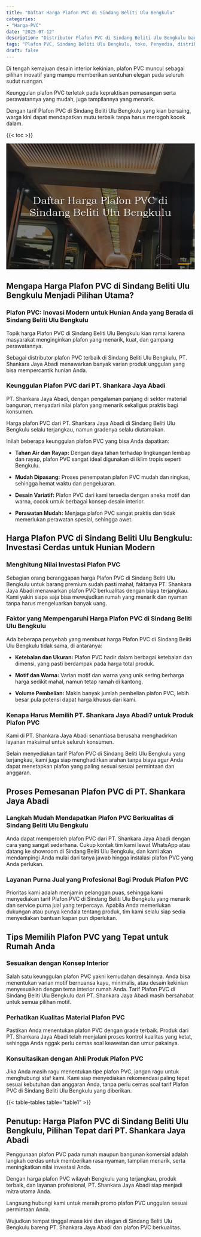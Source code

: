 ```yaml
---
title: "Daftar Harga Plafon PVC di Sindang Beliti Ulu Bengkulu"
categories: 
- "Harga-PVC"
date: "2025-07-12"
description: "Distributor Plafon PVC di Sindang Beliti Ulu Bengkulu bagi tempat tinggal, perkantoran, dan gerai. Panel terbaik, pilihan motif, pilihan warna modern, beserta jasa penempatan dikerjakan oleh tim berpengalaman dan jaminan resmi!|Layanan penyediaan Plafon PVC di Sindang Beliti Ulu Bengkulu untuk keperluan hunian, perkantoran, atau gerai, beserta material unggulan dan instalasi oleh tim berpengalaman serta jaminan resmi.|Alternatif Plafon PVC di Sindang Beliti Ulu Bengkulu yang andal untuk rumah, perkantoran, dan ritel, bersama panel terbaik dan pemasangan dikerjakan oleh teknisi ahli serta jaminan resmi.|Distribusi Plafon PVC di Sindang Beliti Ulu Bengkulu untuk tempat tinggal, office, dan gerai, beserta panel unggulan dan instalasi oleh teknisi profesional, disertai beserta kepastian resmi.}"
tags: "Plafon PVC, Sindang Beliti Ulu Bengkulu, toko, Penyedia, distributor"
draft: false
---
```


Di tengah kemajuan desain interior kekinian, plafon PVC muncul sebagai pilihan inovatif yang mampu memberikan sentuhan elegan pada seluruh sudut ruangan.

Keunggulan plafon PVC terletak pada kepraktisan pemasangan serta perawatannya yang mudah, juga tampilannya yang menarik.

Dengan tarif Plafon PVC di Sindang Beliti Ulu Bengkulu yang kian bersaing, warga kini dapat mendapatkan mutu terbaik tanpa harus merogoh kocek dalam.

{{< toc >}}

![Daftar Harga Plafon PVC di Sindang Beliti Ulu Bengkulu](/images/Harga-PVC/Daftar-Harga-Plafon-PVC-di-Sindang-Beliti-Ulu-Bengkulu.png)


## Mengapa Harga Plafon PVC di Sindang Beliti Ulu Bengkulu Menjadi Pilihan Utama?

### Plafon PVC: Inovasi Modern untuk Hunian Anda yang Berada di Sindang Beliti Ulu Bengkulu

Topik harga Plafon PVC di Sindang Beliti Ulu Bengkulu kian ramai karena masyarakat menginginkan plafon yang menarik, kuat, dan gampang perawatannya.

Sebagai distributor plafon PVC terbaik di Sindang Beliti Ulu Bengkulu, PT. Shankara Jaya Abadi menawarkan banyak varian produk unggulan yang bisa mempercantik hunian Anda.

### Keunggulan Plafon PVC dari PT. Shankara Jaya Abadi

PT. Shankara Jaya Abadi, dengan pengalaman panjang di sektor material bangunan, menyadari nilai plafon yang menarik sekaligus praktis bagi konsumen.

Harga plafon PVC dari PT. Shankara Jaya Abadi di Sindang Beliti Ulu Bengkulu selalu terjangkau, namun gradenya selalu diutamakan.

Inilah beberapa keunggulan plafon PVC yang bisa Anda dapatkan:

- **Tahan Air dan Rayap:** Dengan daya tahan terhadap lingkungan lembap dan rayap, plafon PVC sangat ideal digunakan di iklim tropis seperti Bengkulu.

- **Mudah Dipasang:** Proses penempatan plafon PVC mudah dan ringkas, sehingga hemat waktu dan pengeluaran.

- **Desain Variatif:** Plafon PVC dari kami tersedia dengan aneka motif dan warna, cocok untuk berbagai konsep desain interior.

- **Perawatan Mudah:** Menjaga plafon PVC sangat praktis dan tidak memerlukan perawatan spesial, sehingga awet.

## Harga Plafon PVC di Sindang Beliti Ulu Bengkulu: Investasi Cerdas untuk Hunian Modern

### Menghitung Nilai Investasi Plafon PVC

Sebagian orang beranggapan harga Plafon PVC di Sindang Beliti Ulu Bengkulu untuk barang premium sudah pasti mahal, faktanya PT. Shankara Jaya Abadi menawarkan plafon PVC berkualitas dengan biaya terjangkau. Kami yakin siapa saja bisa mewujudkan rumah yang menarik dan nyaman tanpa harus mengeluarkan banyak uang.

### Faktor yang Mempengaruhi Harga Plafon PVC di Sindang Beliti Ulu Bengkulu

Ada beberapa penyebab yang membuat harga Plafon PVC di Sindang Beliti Ulu Bengkulu tidak sama, di antaranya:

- **Ketebalan dan Ukuran:** Plafon PVC hadir dalam berbagai ketebalan dan dimensi, yang pasti berdampak pada harga total produk.

- **Motif dan Warna:** Varian motif dan warna yang unik sering berharga harga sedikit mahal, namun tetap ramah di kantong.

- **Volume Pembelian:** Makin banyak jumlah pembelian plafon PVC, lebih besar pula potensi dapat harga khusus dari kami.

### Kenapa Harus Memilih PT. Shankara Jaya Abadi? untuk Produk Plafon PVC

Kami di PT. Shankara Jaya Abadi senantiasa berusaha menghadirkan layanan maksimal untuk seluruh konsumen.

Selain menyediakan tarif Plafon PVC di Sindang Beliti Ulu Bengkulu yang terjangkau, kami juga siap menghadirkan arahan tanpa biaya agar Anda dapat menetapkan plafon yang paling sesuai sesuai permintaan dan anggaran.

## Proses Pemesanan Plafon PVC di PT. Shankara Jaya Abadi

### Langkah Mudah Mendapatkan Plafon PVC Berkualitas di Sindang Beliti Ulu Bengkulu

Anda dapat memperoleh plafon PVC dari PT. Shankara Jaya Abadi dengan cara yang sangat sederhana. Cukup kontak tim kami lewat WhatsApp atau datang ke showroom di Sindang Beliti Ulu Bengkulu, dan kami akan mendampingi Anda mulai dari tanya jawab hingga instalasi plafon PVC yang Anda perlukan.

### Layanan Purna Jual yang Profesional Bagi Produk Plafon PVC

Prioritas kami adalah menjamin pelanggan puas, sehingga kami menyediakan tarif Plafon PVC di Sindang Beliti Ulu Bengkulu yang menarik dan service purna jual yang terpercaya. Apabila Anda memerlukan dukungan atau punya kendala tentang produk, tim kami selalu siap sedia menyediakan bantuan kapan pun diperlukan.

## Tips Memilih Plafon PVC yang Tepat untuk Rumah Anda

### Sesuaikan dengan Konsep Interior

Salah satu keunggulan plafon PVC yakni kemudahan desainnya. Anda bisa menentukan varian motif bernuansa kayu, minimalis, atau desain kekinian menyesuaikan dengan tema interior rumah Anda. Tarif Plafon PVC di Sindang Beliti Ulu Bengkulu dari PT. Shankara Jaya Abadi masih bersahabat untuk semua pilihan motif.

### Perhatikan Kualitas Material Plafon PVC

Pastikan Anda menentukan plafon PVC dengan grade terbaik. Produk dari PT. Shankara Jaya Abadi telah menjalani proses kontrol kualitas yang ketat, sehingga Anda nggak perlu cemas soal keawetan dan umur pakainya.

### Konsultasikan dengan Ahli Produk Plafon PVC

Jika Anda masih ragu menentukan tipe plafon PVC, jangan ragu untuk menghubungi staf kami. Kami siap menyediakan rekomendasi paling tepat sesuai kebutuhan dan anggaran Anda, tanpa perlu cemas soal tarif Plafon PVC di Sindang Beliti Ulu Bengkulu yang diberikan.

{{< table-tables table="table1" >}}

## Penutup: Harga Plafon PVC di Sindang Beliti Ulu Bengkulu, Pilihan Tepat dari PT. Shankara Jaya Abadi

Penggunaan plafon PVC pada rumah maupun bangunan komersial adalah langkah cerdas untuk memberikan rasa nyaman, tampilan menarik, serta meningkatkan nilai investasi Anda.

Dengan harga plafon PVC wilayah Bengkulu yang terjangkau, produk terbaik, dan layanan profesional, PT. Shankara Jaya Abadi siap menjadi mitra utama Anda.

Langsung hubungi kami untuk meraih promo plafon PVC unggulan sesuai permintaan Anda.

Wujudkan tempat tinggal masa kini dan elegan di Sindang Beliti Ulu Bengkulu bareng PT. Shankara Jaya Abadi dan plafon PVC berkualitas.